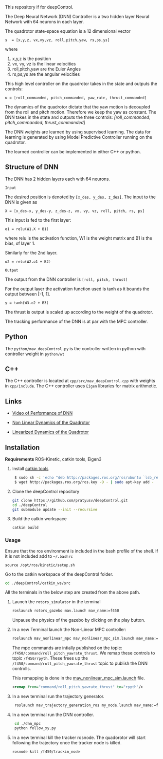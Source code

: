 This repository if for deepControl.

The Deep Neural Network (DNN) Controller is a two hidden layer Neural Network with 64 neurons in each layer.

The quadrotor state-space equation is a 12 dimensional vector

```
s  = [x,y,z, vx,vy,vz, roll,pitch,yaw, rs,ps,ys]
```
where 

1. x,y,z is the position
2. vx, vy, vz is the linear velocities
3. roll,pitch,yaw are the Euler Angles
4. rs,ps,ys are the angular velocities

This high level controller on the quadrotor takes in the state and outputs the controls:

```
u = [roll_commanded, pitch_commanded, yaw_rate, thrust_commanded]
```

The dynamics of the quadrotor dictate that the yaw motion is decoupled from the roll and pitch motion. Therefore  we keep the yaw as constant. The DNN takes in the state and outputs the three controls: *[roll_commanded, pitch_commanded, thrust_commanded]*


The DNN weights are learned by using supervised learning. The data for learning is generated by using Model Predictive Controller running on the quadrotor.

The learned controller can be implemented in either C++ or python.

## Structure of DNN

The DNN has 2 hidden layers each with 64 neurons.


`Input `

 The desired position is denoted by `[x_des, y_des, z_des]`. The input to the DNN is given as

```
X = [x_des-x, y_des-y, z_des-z, vx, vy, vz, roll, pitch, rs, ps]
```

This input is fed to the first layer:

```
o1 = relu(W1.X + B1)
```
where relu is the activation function, W1 is the weight matrix and B1 is the bias, of layer 1.

Similarly for the 2nd layer.

```
o2 = relu(W2.o1 + B2)
```

`Output`

The output from the DNN controller is `[roll, pitch, thrust]`

For the output layer the activation function used is tanh as it bounds the output between [-1, 1].

```
y = tanh(W3.o2 + B3)
```


The thrust is output is scaled up according to the weight of the quadrotor.


The  tracking performance of the DNN is at par with the MPC controller.

## Python

The `python/mav_deepControl.py` is the controller written in python with controller weight in `python/wt`


## C++

The C++ controller is located at `cpp/src/mav_deepControl.cpp` with weights in `cpp/include`. The C++ controller uses `Eigen` libraries for matrix arithmetic.


## Links

* [Video of Performance of DNN](https://drive.google.com/open?id=1Z_a_CmwhumUFh74s0MTm3x_xfKWtWsA_)


* [Non Linear Dynamics of the Quadrotor](https://scholarsarchive.byu.edu/cgi/viewcontent.cgi?article=2324&context=facpub)

* [Linearized Dynamics of the Quadrotor](https://www.kth.se/polopoly_fs/1.588039.1550155544!/Thesis%20KTH%20-%20Francesco%20Sabatino.pdf)


## Installation

**Requirements** 
    ROS-Kinetic, catkin tools, Eigen3

1. Install [catkin tools](https://catkin-tools.readthedocs.io/en/latest/installing.html)
   ```sh
    $ sudo sh -c 'echo "deb http://packages.ros.org/ros/ubuntu `lsb_release -sc` main" > /etc/apt/sources.list.d/ros-latest.list'
    $ wget http://packages.ros.org/ros.key -O - | sudo apt-key add -
   ```
2. Clone the deepControl repository
   ```sh
   git clone https://github.com/pratyusv/deepControl.git
   cd ./deepControl
   git submodule update --init --recursive
   ```
3. Build the catkin workspace
   ```sh
   catkin build
   ``` 

### Usage

Ensure that the ros environment is included in the bash profile of the shell. If it is not included add to `~/.bashrc`
```
source /opt/ros/kinetic/setup.sh
```

Go to the catkin workspace of the deepControl folder.
```sh
cd ./deepControl/catkin_ws/src
```
All the terminals in the below step are created from the above path.

1. Launch the `rotors_simulator` in the terminal
    ```sh
    roslaunch rotors_gazebo mav.launch mav_name:=f450
    ```
    Unpause the physics of the gazebo by clicking on the play button.

2. In a new Terminal launch the Non-Linear MPC controller:
    ```sh
    roslaunch mav_nonlinear_mpc mav_nonlinear_mpc_sim.launch mav_name:=f450
    ```

    The mpc commands are intially published on the topic: `/f450/command/roll_pitch_yawrate_thrust`. We remap these controls to topic `/f450/rpyth`. These frees up the `/f450/command/roll_pitch_yawrate_thrust` topic to publish the DNN controlls.

    This remapping is done in the [mav_nonlinear_mpc_sim.launch](./catkin_ws/src/mav_control_rw/mav_nonlinear_mpc/launch/mav_nonlinear_mpc_sim.launch) file.

    ```xml
    <remap from="command/roll_pitch_yawrate_thrust" to="rpyth"/>
    ```

3. In a new terminal run the trajectory generator.
    ```sh
     roslaunch mav_trajectory_generation_ros my_node.launch mav_name:=f450
    ```
4. In a new terminal run the DNN controller.
   ```sh
    cd ./dnn_mpc
    python follow_xy.py
   ```
5. In a new terminal kill the tracker rosnode. The quadorotor will start following the trajectory once the tracker node is killed.
    ```sh
    rosnode kill /f450/trackin_node
    ```


<!-- Values of the plant for F450
* inertia : [ 0.0337 , 0.000000 , 0.000000 , 0.000000 , 0.0337 , 0.000000 , 0.000000 , 0.000000 , 0.0185]
* rotors: 4

* rotor_force_constant: 8.54858e-6
* rotor_moment_constant: 0.016000
* arm_length: 0.225 -->
